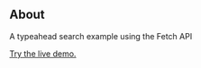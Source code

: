 ## About
A typeahead search example using the Fetch API

[Try the live demo.](https://cdn.rawgit.com/StephanieCunnane/javascript30/3e5fb8c7/06%20-%20Typeahead%20Search%20with%20Fetch/index.html)

